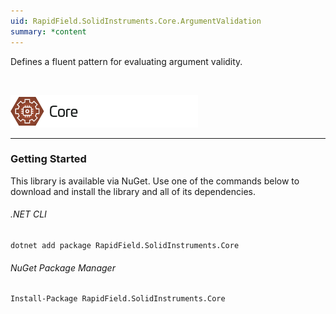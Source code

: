 ```yaml
---
uid: RapidField.SolidInstruments.Core.ArgumentValidation
summary: *content
---
```


<!--
Copyright (c) RapidField LLC. Licensed under the MIT License. See LICENSE.txt in the project root for license information.
-->

Defines a fluent pattern for evaluating argument validity.

<br />

![Core label](../images/Label.Core.300w.png)
- - -

### Getting Started

This library is available via NuGet. Use one of the commands below to download and install the library and all of its dependencies.

###### .NET CLI

```shell
dotnet add package RapidField.SolidInstruments.Core
```

###### NuGet Package Manager

```shell
Install-Package RapidField.SolidInstruments.Core
```